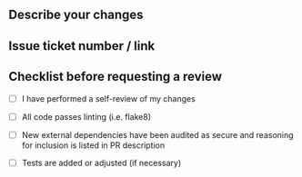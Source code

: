 ## Describe your changes

## Issue ticket number / link

## Checklist before requesting a review
- [ ] I have performed a self-review of my changes
- [ ] All code passes linting (i.e. flake8)
- [ ] New external dependencies have been audited as secure and reasoning for inclusion is listed in PR description
- [ ] Tests are added or adjusted (if necessary)

